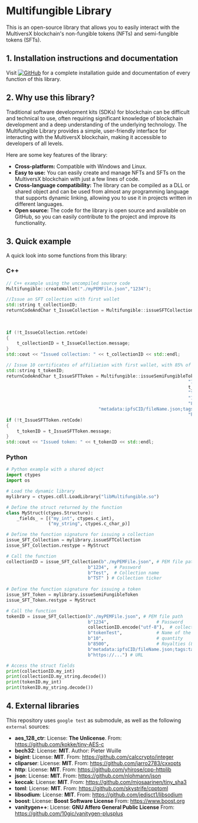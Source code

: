 # Multifungible Library
This is an open-source library that allows you to easily interact with the MultiversX blockchain's non-fungible tokens (NFTs) and semi-fungible tokens (SFTs).

## 1. Installation instructions and documentation
Visit [![GitHub](https://img.shields.io/badge/GitHub-Profile-blue?style=flat-square&logo=github)](https://dgomezde83.github.io/multifungible.github.io) for a complete installation guide and documentation of every function of this library.

## 2. Why use this library?

Traditional software development kits (SDKs) for blockchain can be difficult and technical to use, often requiring significant knowledge of blockchain development and a deep understanding of the underlying technology. The Multifungible Library provides a simple, user-friendly interface for interacting with the MultiversX blockchain, making it accessible to developers of all levels.

Here are some key features of the library:
- **Cross-platform:** Compatible with Windows and Linux.
- **Easy to use:** You can easily create and manage NFTs and SFTs on the MultiversX blockchain with just a few lines of code.
- **Cross-language compatibility:** The library can be compiled as a DLL or shared object and can be used from almost any programming language that supports dynamic linking, allowing you to use it in projects written in different languages.
- **Open source:** The code for the library is open source and available on GitHub, so you can easily contribute to the project and improve its functionality.

## 3. Quick example
A quick look into some functions from this library: 

### C++
```c++
// C++ example using the uncompiled source code
Multifungible::createWallet("./myPEMFile.json","1234");

//Issue an SFT collection with first wallet
std::string t_collectionID;
returnCodeAndChar t_IssueCollection = Multifungible::issueSFTCollection("./myPEMFile.json", //PEM file path
                                                                       "1234", //Password
                                                                       "Test", //Collection name
                                                                       "TST"); //Collection ticker
if (!t_IssueCollection.retCode)
{
    t_collectionID = t_IssueCollection.message;
}
std::cout << "Issued collection: " << t_collectionID << std::endl;

// Issue 10 certificates of affiliation with first wallet, with 85% of royalties on transfer
std::string t_tokenID;
returnCodeAndChar t_IssueSFTToken = Multifungible::issueSemiFungibleToken("./myPEMFile.json", //PEM file path
                                                                     "1234",                  //Password
                                                                     t_collectionID.c_str(),  //collection name
                                                                     "tokenTest",             //Name of the token
                                                                     "10",                    //quantity
                                                                     "8500",                  //Royalties (85.00%)
                                   "metadata:ipfsCID/fileName.json;tags:tag1,tag2,tag3",      //metadata 
                                                                     "https://...");          //URL
if (!t_IssueSFTToken.retCode)
{
    t_tokenID = t_IssueSFTToken.message;
}
std::cout << "Issued token: " << t_tokenID << std::endl;
```
### Python
```python
# Python example with a shared object
import ctypes
import os

# Load the dynamic library
mylibrary = ctypes.cdll.LoadLibrary("libMultifungible.so")

# Define the struct returned by the function
class MyStruct(ctypes.Structure):
    _fields_ = [("my_int", ctypes.c_int),
                ("my_string", ctypes.c_char_p)]

# Define the function signature for issuing a collection
issue_SFT_Collection = mylibrary.issueSFTCollection
issue_SFT_Collection.restype = MyStruct

# Call the function
collectionID = issue_SFT_Collection(b"./myPEMFile.json", # PEM file path
                               b"1234",  # Password
                               b"Test",  # Collection name
                               b"TST" ) # Collection ticker
           
# Define the function signature for issuing a token
issue_SFT_Token = mylibrary.issueSemiFungibleToken
issue_SFT_Token.restype = MyStruct

# Call the function
tokenID = issue_SFT_Collection(b"./myPEMFile.json", # PEM file path
                               b"1234",                  # Password
                               collectionID.encode("utf-8"),  # collection name
                               b"tokenTest",             # Name of the token
                               b"10",                    # quantity
                               b"8500",                  # Royalties (85.00%)
                               b"metadata:ipfsCID/fileName.json;tags:tag1,tag2,tag3", # metadata 
                               b"https://...") # URL

# Access the struct fields
print(collectionID.my_int)
print(collectionID.my_string.decode())
print(tokenID.my_int)
print(tokenID.my_string.decode())
```

## 4. External libraries
This repository uses `google test` as submodule, as well as the following `external` sources:

- **aes_128_ctr**: License: **The Unlicense**. From: https://github.com/kokke/tiny-AES-c
- **bech32**: License: **MIT**. Author: Pieter Wuille
- **bigint**: License: **MIT**. From: https://github.com/calccrypto/integer
- **cliparser**: License: **MIT**. From: https://github.com/jarro2783/cxxopts
- **http**: License: **MIT**. From: https://github.com/yhirose/cpp-httplib
- **json**: License: **MIT**. From: https://github.com/nlohmann/json
- **keccak**: License: **MIT**. From: https://github.com/mjosaarinen/tiny_sha3
- **toml**: License: **MIT**. From: https://github.com/skystrife/cpptoml
- **libsodium**: License: **MIT**. From: https://github.com/jedisct1/libsodium
- **boost**: License: **Boost Software License** From: https://www.boost.org
- **vanitygen++**: License: **GNU Affero General Public License** From: https://github.com/10gic/vanitygen-plusplus
